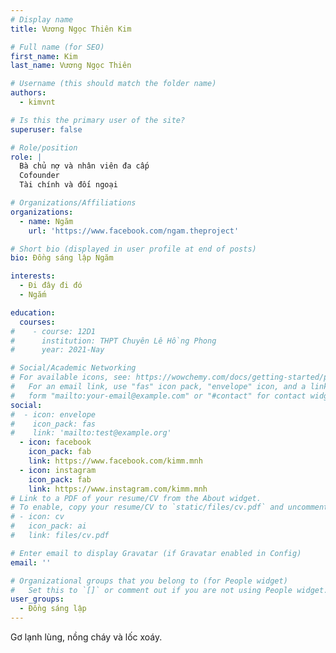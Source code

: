 ```yaml
---
# Display name
title: Vương Ngọc Thiên Kim

# Full name (for SEO)
first_name: Kim
last_name: Vương Ngọc Thiên

# Username (this should match the folder name)
authors:
  - kimvnt

# Is this the primary user of the site?
superuser: false

# Role/position
role: |
  Bà chủ nợ và nhân viên đa cấp  
  Cofounder  
  Tài chính và đối ngoại

# Organizations/Affiliations
organizations:
  - name: Ngăm
    url: 'https://www.facebook.com/ngam.theproject'

# Short bio (displayed in user profile at end of posts)
bio: Đồng sáng lập Ngăm

interests:
  - Đi đây đi đó
  - Ngắm

education:
  courses:
#    - course: 12D1
#      institution: THPT Chuyên Lê Hồng Phong
#      year: 2021-Nay

# Social/Academic Networking
# For available icons, see: https://wowchemy.com/docs/getting-started/page-builder/#icons
#   For an email link, use "fas" icon pack, "envelope" icon, and a link in the
#   form "mailto:your-email@example.com" or "#contact" for contact widget.
social:
#  - icon: envelope
#    icon_pack: fas
#    link: 'mailto:test@example.org'
  - icon: facebook
    icon_pack: fab
    link: https://www.facebook.com/kimm.mnh
  - icon: instagram
    icon_pack: fab
    link: https://www.instagram.com/kimm.mnh
# Link to a PDF of your resume/CV from the About widget.
# To enable, copy your resume/CV to `static/files/cv.pdf` and uncomment the lines below.
# - icon: cv
#   icon_pack: ai
#   link: files/cv.pdf

# Enter email to display Gravatar (if Gravatar enabled in Config)
email: ''

# Organizational groups that you belong to (for People widget)
#   Set this to `[]` or comment out if you are not using People widget.
user_groups:
  - Đồng sáng lập
---
```


Gơ lạnh lùng, nồng cháy và lốc xoáy.

